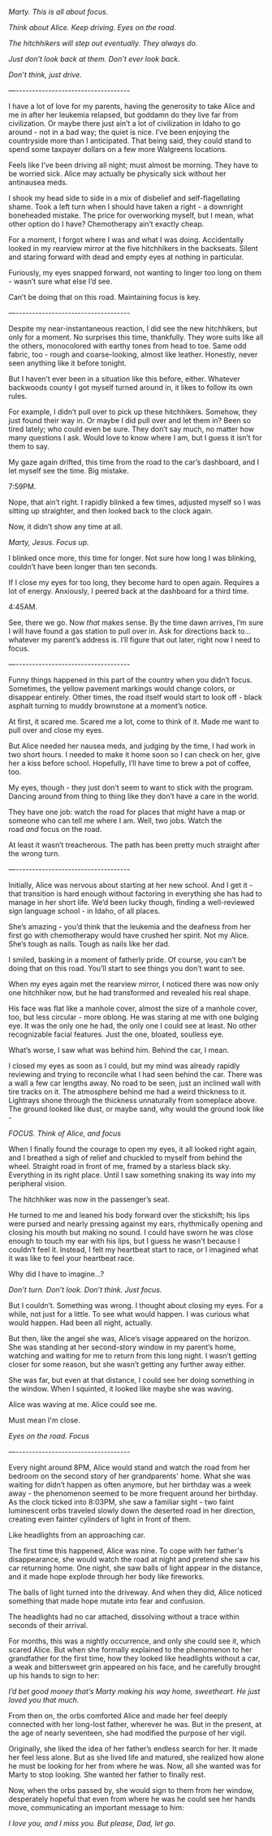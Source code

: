 *Marty. This is all about focus.* 

*Think about Alice. Keep driving. Eyes on the road.* 

*The hitchhikers will step out eventually. They always do.* 

*Just don’t look back at them. Don’t ever look back.*

*Don’t think, just drive.* 

—-----------------------------------

I have a lot of love for my parents, having the generosity to take Alice and me in after her leukemia relapsed, but goddamn do they live far from civilization. Or maybe there just ain’t a lot of civilization in Idaho to go around - not in a bad way; the quiet is nice. I’ve been enjoying the countryside more than I anticipated. That being said, they could stand to spend some taxpayer dollars on a few more Walgreens locations. 

Feels like I’ve been driving all night; must almost be morning. They have to be worried sick. Alice may actually be physically sick without her antinausea meds.

I shook my head side to side in a mix of disbelief and self-flagellating shame. Took a left turn when I should have taken a right - a downright boneheaded mistake. The price for overworking myself, but I mean, what other option do I have? Chemotherapy ain’t exactly cheap. 

For a moment, I forgot where I was and what I was doing. Accidentally looked in my rearview mirror at the five hitchhikers in the backseats. Silent and staring forward with dead and empty eyes at nothing in particular.

Furiously, my eyes snapped forward, not wanting to linger too long on them - wasn’t sure what else I’d see. 

Can’t be doing that on this road. Maintaining focus is key. 

—-----------------------------------

Despite my near-instantaneous reaction, I did see the new hitchhikers, but only for a moment. No surprises this time, thankfully. They wore suits like all the others, monocolored with earthy tones from head to toe. Same odd fabric, too - rough and coarse-looking, almost like leather. Honestly, never seen anything like it before tonight. 

But I haven’t ever been in a situation like this before, either. Whatever backwoods county I got myself turned around in, it likes to follow its own rules. 

For example, I didn’t pull over to pick up these hitchhikers. Somehow, they just found their way in. Or maybe I did pull over and let them in? Been so tired lately; who could even be sure. They don’t say much, no matter how many questions I ask. Would love to know where I am, but I guess it isn’t for them to say.

My gaze again drifted, this time from the road to the car’s dashboard, and I let myself see the time. Big mistake.

7:59PM.

Nope, that ain’t right. I rapidly blinked a few times, adjusted myself so I was sitting up straighter, and then looked back to the clock again.

Now, it didn’t show any time at all. 

*Marty, Jesus. Focus up.* 

I blinked once more, this time for longer. Not sure how long I was blinking, couldn’t have been longer than ten seconds. 

If I close my eyes for too long, they become hard to open again. Requires a lot of energy. Anxiously, I peered back at the dashboard for a third time.

4:45AM. 

See, there we go. Now *that* makes sense. By the time dawn arrives, I’m sure I will have found a gas station to pull over in. Ask for directions back to…whatever my parent’s address is. I’ll figure that out later, right now I need to focus. 

—-----------------------------------

Funny things happened in this part of the country when you didn’t focus. Sometimes, the yellow pavement markings would change colors, or disappear entirely. Other times, the road itself would start to look off - black asphalt turning to muddy brownstone at a moment’s notice. 

At first, it scared me. Scared me a lot, come to think of it. Made me want to pull over and close my eyes.

But Alice needed her nausea meds, and judging by the time, I had work in two short hours. I needed to make it home soon so I can check on her, give her a kiss before school. Hopefully, I’ll have time to brew a pot of coffee, too. 

My eyes, though - they just don’t seem to want to stick with the program. Dancing around from thing to thing like they don’t have a care in the world. 

They have one job: watch the road for places that might have a map or someone who can tell me where I am. Well, two jobs. Watch the road *and* focus on the road. 

At least it wasn’t treacherous. The path has been pretty much straight after the wrong turn. 

—-----------------------------------

Initially, Alice was nervous about starting at her new school. And I get it - that transition is hard enough without factoring in everything she has had to manage in her short life. We’d been lucky though, finding a well-reviewed sign language school - in Idaho, of all places.  

She’s amazing - you’d think that the leukemia and the deafness from her first go with chemotherapy would have crushed her spirit. Not my Alice. She’s tough as nails. Tough as nails like her dad. 

I smiled, basking in a moment of fatherly pride. Of course, you can’t be doing that on this road. You’ll start to see things you don’t want to see. 

When my eyes again met the rearview mirror, I noticed there was now only one hitchhiker now, but he had transformed and revealed his real shape.

His face was flat like a manhole cover, almost the size of a manhole cover, too, but less circular - more oblong. He was staring at me with one bulging eye. It was the only one he had, the only one I could see at least. No other recognizable facial features. Just the one, bloated, soulless eye. 

What’s worse, I saw what was behind him. Behind the car, I mean. 

I closed my eyes as soon as I could, but my mind was already rapidly reviewing and trying to reconcile what I had seen behind the car. There was a wall a few car lengths away. No road to be seen, just an inclined wall with tire tracks on it. The atmosphere behind me had a weird thickness to it. Lightrays shone through the thickness unnaturally from someplace above. The ground looked like dust, or maybe sand, why would the ground look like -  

*FOCUS. Think of Alice, and focus*

When I finally found the courage to open my eyes, it all looked right again, and I breathed a sigh of relief and chuckled to myself from behind the wheel. Straight road in front of me, framed by a starless black sky. Everything in its right place. Until I saw something snaking its way into my peripheral vision. 

The hitchhiker was now in the passenger’s seat.

He turned to me and leaned his body forward over the stickshift; his lips were pursed and nearly pressing against my ears, rhythmically opening and closing his mouth but making no sound. I could have sworn he was close enough to touch my ear with his lips, but I guess he wasn't because I couldn’t feel it. Instead, I felt my heartbeat start to race, or I imagined what it was like to feel your heartbeat race. 

Why did I have to imagine...?

*Don’t turn. Don’t look. Don’t think. Just focus.* 

But I couldn’t. Something was wrong. I thought about closing my eyes. For a while, not just for a little. To see what would happen. I was curious what would happen. Had been all night, actually.

But then, like the angel she was, Alice’s visage appeared on the horizon. She was standing at her second-story window in my parent’s home, watching and waiting for me to return from this long night. I wasn’t getting closer for some reason, but she wasn’t getting any further away either. 

She was far, but even at that distance, I could see her doing something in the window. When I squinted, it looked like maybe she was waving.

Alice was waving at me. Alice could see me.

Must mean I'm close.

*Eyes on the road. Focus*

—-----------------------------------

Every night around 8PM, Alice would stand and watch the road from her bedroom on the second story of her grandparents' home. What she was waiting for didn’t happen as often anymore, but her birthday was a week away - the phenomenon seemed to be more frequent around her birthday. As the clock ticked into 8:03PM, she saw a familiar sight - two faint luminescent orbs traveled slowly down the deserted road in her direction, creating even fainter cylinders of light in front of them. 

Like headlights from an approaching car.

The first time this happened, Alice was nine. To cope with her father's disappearance, she would watch the road at night and pretend she saw his car returning home. One night, she saw balls of light appear in the distance, and it made hope explode through her body like fireworks. 

The balls of light turned into the driveway. And when they did, Alice noticed something that made hope mutate into fear and confusion.

The headlights had no car attached, dissolving without a trace within seconds of their arrival.

For months, this was a nightly occurrence, and only she could see it, which scared Alice. But when she formally explained to the phenomenon to her grandfather for the first time, how they looked like headlights without a car, a weak and bittersweet grin appeared on his face, and he carefully brought up his hands to sign to her:

*I’d bet good money that’s Marty making his way home, sweetheart. He just loved you that much.*

From then on, the orbs comforted Alice and made her feel deeply connected with her long-lost father, wherever he was. But in the present, at the age of nearly seventeen, she had modified the purpose of her vigil.

Originally, she liked the idea of her father’s endless search for her. It made her feel less alone. But as she lived life and matured, she realized how alone he must be looking for her from where he was. Now, all she wanted was for Marty to stop looking. She wanted her father to finally rest. 

Now, when the orbs passed by, she would sign to them from her window, desperately hopeful that even from where he was he could see her hands move, communicating an important message to him:

*I love you, and I miss you. But please, Dad, let go.*